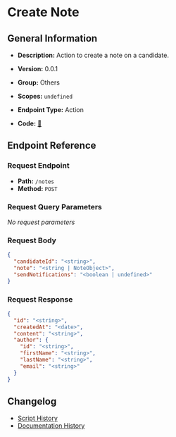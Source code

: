 # Create Note

## General Information

- **Description:** Action to create a note on a candidate.

- **Version:** 0.0.1
- **Group:** Others
- **Scopes:** `undefined`
- **Endpoint Type:** Action
- **Code:** [🔗](https://github.com/NangoHQ/integration-templates/tree/main/integrations/ashby/actions/create-note.ts)


## Endpoint Reference

### Request Endpoint

- **Path:** `/notes`
- **Method:** `POST`

### Request Query Parameters

_No request parameters_

### Request Body

```json
{
  "candidateId": "<string>",
  "note": "<string | NoteObject>",
  "sendNotifications": "<boolean | undefined>"
}
```

### Request Response

```json
{
  "id": "<string>",
  "createdAt": "<date>",
  "content": "<string>",
  "author": {
    "id": "<string>",
    "firstName": "<string>",
    "lastName": "<string>",
    "email": "<string>"
  }
}
```

## Changelog

- [Script History](https://github.com/NangoHQ/integration-templates/commits/main/integrations/ashby/actions/create-note.ts)
- [Documentation History](https://github.com/NangoHQ/integration-templates/commits/main/integrations/ashby/actions/create-note.md)

<!-- END  GENERATED CONTENT -->

